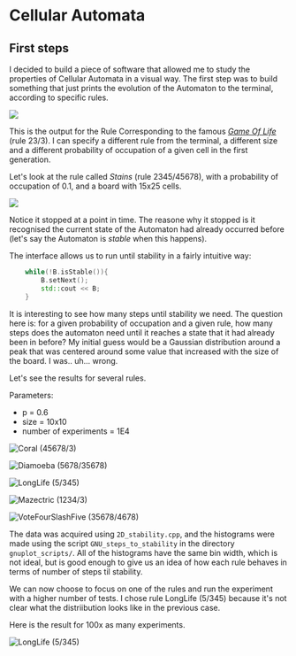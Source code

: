 # Cellular Automata

## First steps

I decided to build a piece of software that allowed me to study the properties of Cellular Automata in a visual way. The first step was to build something that just prints the evolution of the Automaton to the terminal, according to specific rules.

![](https://github.com/miguelrodriguesdossantos/CellularAutomata/blob/master/example_gifs/visual_demo.gif?raw=true)

This is the output for the Rule Corresponding to the famous [*Game Of Life*](https://en.wikipedia.org/wiki/Conway's_Game_of_Life) (rule 23/3). I can specify a different rule from the terminal, a different size and a different probability of occupation of a given cell in the first generation.

Let's look at the rule called *Stains* (rule 2345/45678), with a probability of occupation of 0.1, and a board with 15x25 cells.

![](https://github.com/miguelrodriguesdossantos/CellularAutomata/blob/master/example_gifs/visual_demo_stains.gif?raw=true)

Notice it stopped at a point in time. The reasone why it stopped is it recognised the current state of the Automaton had already occurred before (let's say the Automaton is *stable* when this happens). 

The interface allows us to run until stability in a fairly intuitive way:

```C++
	while(!B.isStable()){
		B.setNext();
		std::cout << B;
	}
```

It is interesting to see how many steps until stability we need. The question here is: for a given probability of occupation and a given rule, how many steps does the automaton need until it reaches a state that it had already been in before? My initial guess would be a Gaussian distribution around a peak that was centered around some value that increased with the size of the board. I was.. uh... wrong. 

Let's see the results for several rules.

Parameters:

* p = 0.6
* size = 10x10
* number of experiments = 1E4




![Coral (45678/3)]()

![Diamoeba (5678/35678)]()

![LongLife (5/345)]()

![Mazectric (1234/3)]()

![VoteFourSlashFive (35678/4678)]()

The data was acquired using `2D_stability.cpp`, and the histograms were made using the script `GNU_steps_to_stability` in the directory `gnuplot_scripts/`. All of the histograms have the same bin width, which is not ideal, but is good enough to give us an idea of how each rule behaves in terms of number of steps til stability. 

We can now choose to focus on one of the rules and run the experiment with a higher number of tests. I chose rule LongLife (5/345) because it's not clear what the distriibution looks like in the previous case.

Here is the result for 100x as many experiments.

![LongLife (5/345)]()

<!---
We will also look at the *stability period*, which is defined as the number of iterations the Automaton takes to return to the first repeated state. We'll look into it in more detail later.

## Studying *stability*.

### How does the number of steps until stability vary with initial occupation status?

Let's say we start with an automaton in which each cell may be either alive (with a probablility `p`) or dead (with a probability `1-p`). For any automaton of decent size, there is a huge number of different configurations for these conditions. Will all of them take approximately the same time to reach a stable state? 

#### Experiement 1 (p = 0.6, verticalSize = 10, horizontalSize = 10)

Using `gnuplot`, I plotted the absolute frequency with which each result occurred. Almost all rules result in poisson distributions. Let's take a look at some of the prettiest results:

* Conways Life (23/3)

[![](./2D/ConwaysLife.png)](./2D/ConwaysLife.png)

* Coral (45678/3)

[![](./2D/Coral.png)](./2D/Coral.png)

* Maze (12345/3)

[![](./2D/Maze.png)](./2D/Maze.png)

### How does the number of steps until stability vary with the size of the board? 

#### Conways Game Of Life

#### Amoeba

###  

-->

